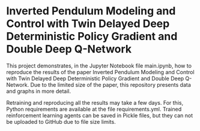 # Inverted Pendulum Modeling and Control with Twin Delayed Deep Deterministic Policy Gradient and Double Deep Q-Network

This project demonstrates, in the Jupyter Notebook file main.ipynb, how to reproduce the results of the paper Inverted Pendulum Modeling and Control with Twin Delayed Deep Deterministic Policy Gradient and Double Deep Q-Network. Due to the limited size of the paper, this repository presents data and graphs in more detail.

Retraining and reproducing all the results may take a few days. For this, Python requirements are available at the file requirements.yml. Trained reinforcement learning agents can be saved in Pickle files, but they can not be uploaded to GitHub due to file size limits.
